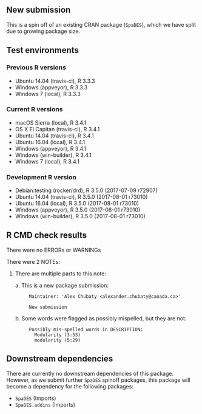 ## New submission

This is a spin off of an existing CRAN package (`SpaDES`), which we have split due to growing package size.

## Test environments

### Previous R versions
* Ubuntu 14.04        (travis-ci), R 3.3.3
* Windows              (appveyor), R 3.3.3
* Windows 7               (local), R 3.3.3

### Current R versions
* macOS Sierra         (local), R 3.4.1
* OS X El Capitan  (travis-ci), R 3.4.1
* Ubuntu 14.04     (travis-ci), R 3.4.1
* Ubuntu 16.04         (local), R 3.4.1
* Windows           (appveyor), R 3.4.1
* Windows        (win-builder), R 3.4.1
* Windows 7            (local), R 3.4.1

### Development R version
* Debian:testing  (rocker/drd), R 3.5.0 (2017-07-09 r72907)
* Ubuntu 14.04     (travis-ci), R 3.5.0 (2017-08-01 r73010)
* Ubuntu 16.04         (local), R 3.5.0 (2017-08-01 r73010)
* Windows           (appveyor), R 3.5.0 (2017-08-01 r73010)
* Windows        (win-builder), R 3.5.0 (2017-08-01 r73010)

## R CMD check results

There were no ERRORs or WARNINGs

There were 2 NOTEs:

1. There are multiple parts to this note:

    a. This is a new package submission:
    
            Maintainer: 'Alex Chubaty <alexander.chubaty@canada.ca>'
            
            New submission

    b. Some words were flagged as possibly mispelled, but they are not. 
     
            Possibly mis-spelled words in DESCRIPTION: 
              Modularity (3:53)
              modularity (5:29)

## Downstream dependencies

There are currently no downstream dependencies of this package.
However, as we submit further `SpaDES` spinoff packages, this package will become a dependency for the following packages:

- `SpaDES` (Imports)
- `SpaDES.addins` (Imports)
